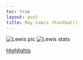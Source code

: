 ```yaml
---
toc: true
layout: post
title: Ray Lewis (Football)
---
```


![]({{site.baseurl}}/images/lewis.png "Lewis pic")
![]({{site.baseurl}}/images/lewis1.png "Lewis stats")


[Highlights](https://www.youtube.com/watch?v=DEKXWNey_Wc)